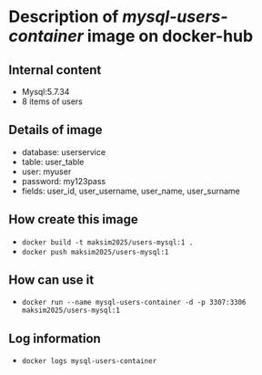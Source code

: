 # Description of _mysql-users-container_ image on docker-hub

## Internal content
- Mysql:5.7.34
- 8 items of users

## Details of image
 - database: userservice
 - table: user_table
 - user: myuser
 - password: my123pass
 - fields: user_id, user_username, user_name, user_surname

## How create this image
 - `docker build -t maksim2025/users-mysql:1 .`
 - `docker push maksim2025/users-mysql:1`

## How can use it
 - `docker run --name mysql-users-container -d -p 3307:3306 maksim2025/users-mysql:1`

## Log information
 - `docker logs mysql-users-container`